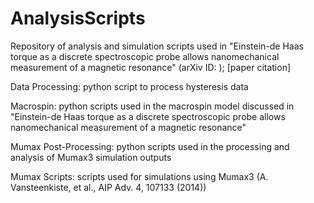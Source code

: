 # AnalysisScripts
 Repository of analysis and simulation scripts used in "Einstein-de Haas torque as a discrete spectroscopic probe allows nanomechanical measurement of a magnetic resonance" (arXiv ID: ); [paper citation]
  
 Data Processing: python script to process hysteresis data
	
Macrospin: python scripts used in the macrospin model discussed in "Einstein-de Haas torque as a discrete spectroscopic probe allows nanomechanical measurement of a magnetic resonance" 


 Mumax Post-Processing: python scripts used in the processing and analysis of Mumax3 simulation outputs
 
 Mumax Scripts: scripts used for simulations using Mumax3 (A. Vansteenkiste, et al., AIP Adv. 4, 107133 (2014))
 